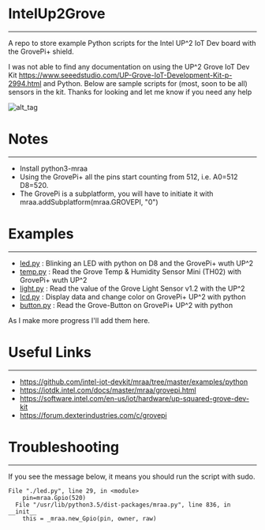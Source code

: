 # IntelUp2Grove
----
A repo to store example Python scripts for the Intel UP^2 IoT Dev board with the GrovePi+ shield. 

I was not able to find any documentation on using the UP^2 Grove IoT Dev Kit <https://www.seeedstudio.com/UP-Grove-IoT-Development-Kit-p-2994.html> and Python. Below are sample scripts for (most, soon to be all) sensors in the kit. Thanks for looking and let me know if you need any help 

![alt_tag](https://pbs.twimg.com/media/DrRYbAjU4AAmp2X.jpg)


# Notes
---- 
  - Install python3-mraa 
  - Using the GrovePi+ all the pins start counting from 512, i.e. A0=512 D8=520. 
  - The GrovePi is a subplatform, you will have to initiate it with mraa.addSubplatform(mraa.GROVEPI, "0") 

# Examples
---- 
  - [led.py](led.py) : Blinking an LED with python on D8 and the GrovePi+ wuth UP^2 
  - [temp.py](temp.py) : Read the Grove Temp & Humidity Sensor Mini (TH02) with GrovePi+ wuth UP^2
  - [light.py](light.py) : Read the value of the Grove Light Sensor v1.2 with the UP^2 
  - [lcd.py](lcd.py) : Display data and change color on GrovePi+ UP^2 with python 
  - [button.py](button.py) : Read the Grove-Button on GrovePi+ UP^2 with python 

As I make more progress I'll add them here. 

# Useful Links
----
 - https://github.com/intel-iot-devkit/mraa/tree/master/examples/python
 - https://iotdk.intel.com/docs/master/mraa/grovepi.html
 - https://software.intel.com/en-us/iot/hardware/up-squared-grove-dev-kit
 - https://forum.dexterindustries.com/c/grovepi

# Troubleshooting
----
 If you see the message below, it means you should run the script with sudo. 


    File "./led.py", line 29, in <module>
        pin=mraa.Gpio(520)
      File "/usr/lib/python3.5/dist-packages/mraa.py", line 836, in __init__
        this = _mraa.new_Gpio(pin, owner, raw)

